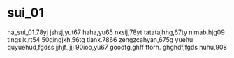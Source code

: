 # sui_01
ha_sui_01.78yj
jshsj,yut67
haha,yu65
nxsij,78yt
tatatajhhg,67ty
nimab,hjg09
tingsjk,rt54
50qingjkh,56tg
tianx.7866
zengzcahyan,675g
yuehu
quyuehud,fgdss
jjhjf_jjj
90ioo,yu67
goodfg,ghff
ttorh.
ghghdf,fgds
huhu,908
